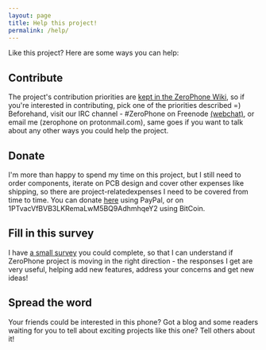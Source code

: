```yaml
---
layout: page
title: Help this project!
permalink: /help/
---
```


Like this project? Here are some ways you can help:

## Contribute

The project's contribution priorities are [kept in the ZeroPhone Wiki](http://wiki.zerophone.org/index.php/Contribution_Priorities), so if you're interested in contributing, pick one of the priorities described =) Beforehand, visit our IRC channel - #ZeroPhone on Freenode [(webchat)](http://webchat.freenode.net/?channels=%23ZeroPhone), or email me (zerophone on protonmail.com), same goes if you want to talk about any other ways you could help the project.

## Donate
<span id="donate"></span>
I'm more than happy to spend my time on this project, but I still need to order components, iterate on PCB design and cover other expenses like shipping, so there are project-relatedexpenses I need to be covered from time to time. You can donate [here](https://www.paypal.me/TheZeroPhone) using PayPal, or on 1PTvacVfBVB3LKRemaLwM5BQ9AdhmhqeY2 using BitCoin. 

## Fill in this survey

I have [a small survey]({{site.baseurl}}/survey/) you could complete, so that I can understand if ZeroPhone project is moving in the right direction - the responses I get are very useful, helping add new features, address your concerns and get new ideas!

## Spread the word

Your friends could be interested in this phone? Got a blog and some readers waiting for you to tell about exciting projects like this one? Tell others about it!
